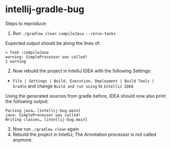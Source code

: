 # intellij-gradle-bug

Steps to reproduce:

1. Run `./gradlew clean compileJava --rerun-tasks`

Expected output should be along the lines of: 
```
> Task :compileJava
warning: SimpleProcessor was called!
1 warning
```

2. Now rebuild the project in IntelliJ IDEA with the following Settings:
- `File | Settings | Build, Execution, Deployment | Build Tools | Gradle` and change `Build and run using` to `IntelliJ IDEA`

Using the generated sources from gradle before, IDEA should now also print the following output:
```
Parsing java… [intellij-bug.main]
java: SimpleProcessor was called!
Writing classes… [intellij-bug.main]
```

3. Now run `./gradlew clean` again
4. Rebuild the project in IntelliJ; The Annotation processor is not called anymore.
